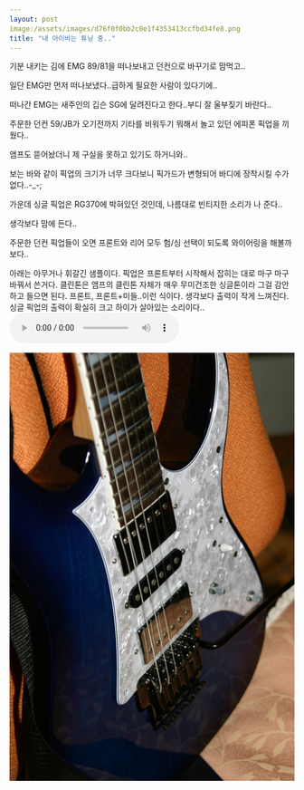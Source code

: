 ```yaml
---
layout: post
image:/assets/images/d76f0f0bb2c0e1f4353413ccfbd34fe8.png
title: "내 아이바는 튜닝 중.."
---
```


기분 내키는 김에 EMG 89/81을 떠나보내고 던컨으로 바꾸기로 맘먹고..

일단 EMG만 먼저 떠나보냈다..급하게 필요한 사람이 있다기에..

떠나간 EMG는 새주인의 깁슨 SG에 달려진다고 한다..부디 잘 울부짖기 바란다..

주문한 던컨 59/JB가 오기전까지 기타를 비워두기 뭐해서 놀고 있던 에피폰 픽업을 끼웠다..

앰프도 뜯어놨더니 제 구실을 못하고 있기도 하거니와..

보는 바와 같이 픽업의 크기가 너무 크다보니 픽가드가 변형되어 바디에 장착시킬 수가 없다..-_-;

가운데 싱글 픽업은 RG370에 박혀있던 것인데, 나름대로 빈티지한 소리가 나 준다..

생각보다 맘에 든다..

주문한 던컨 픽업들이 오면 프론트와 리어 모두 험/싱 선택이 되도록 와이어링을 해볼까보다..

아래는 아무거나 휘갈긴 샘플이다. 픽업은 프론트부터 시작해서 잡히는 대로 마구 마구 바꿔서 쓴거다. 클린톤은 앰프의 클린톤 자체가 매우 무미건조한 싱글톤이라 그걸 감안하고 들으면 된다. 프론트, 프론트+미들..이런 식이다. 생각보다 출력이 작게 느껴진다. 싱글 픽업의 출력이 확실히 크고 하이가 살아있는 소리이다..
<audio src="/assets/images/9039fce862d6784fb54921ef36208e2d.mp3" controls preload></audio>

![image](/assets/images/d76f0f0bb2c0e1f4353413ccfbd34fe8.png)

